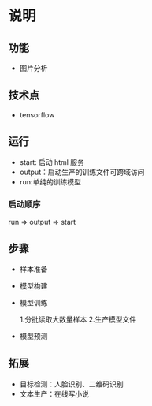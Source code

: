 # 说明

## 功能

- 图片分析

## 技术点

- tensorflow

## 运行

- start: 启动 html 服务
- output：启动生产的训练文件可跨域访问
- run:单纯的训练模型

### 启动顺序

run => output => start

## 步骤

- 样本准备
- 模型构建
- 模型训练

  1.分批读取大数量样本 2.生产模型文件

- 模型预测

## 拓展

- 目标检测：人脸识别、二维码识别
- 文本生产：在线写小说
